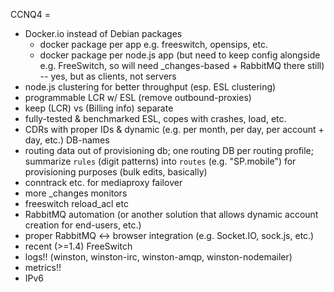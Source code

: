 CCNQ4 =
- Docker.io instead of Debian packages
  - docker package per app e.g. freeswitch, opensips, etc.
  - docker package per node.js app (but need to keep config alongside e.g. FreeSwitch, so will need _changes-based + RabbitMQ there still) -- yes, but as clients, not servers
- node.js clustering for better throughput (esp. ESL clustering)
- programmable LCR w/ ESL (remove outbound-proxies)
- keep (LCR) vs (Billing info) separate
- fully-tested & benchmarked ESL, copes with crashes, load, etc.
- CDRs with proper IDs & dynamic (e.g. per month, per day, per account + day, etc.) DB-names
- routing data out of provisioning db; one routing DB per routing profile; summarize `rules` (digit patterns) into `routes` (e.g. "SP.mobile") for provisioning purposes (bulk edits, basically)
- conntrack etc. for mediaproxy failover
- more _changes monitors
- freeswitch reload_acl etc
- RabbitMQ automation (or another solution that allows dynamic account creation for end-users, etc.)
- proper RabbitMQ <-> browser integration (e.g. Socket.IO, sock.js, etc.)
- recent (>=1.4) FreeSwitch
- logs!! (winston, winston-irc, winston-amqp, winston-nodemailer)
- metrics!!
- IPv6
